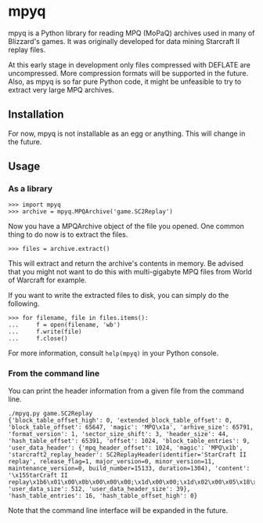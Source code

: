 # mpyq

mpyq is a Python library for reading MPQ (MoPaQ) archives used in many of
Blizzard's games. It was originally developed for data mining Starcraft II
replay files.

At this early stage in development only files compressed with DEFLATE are
uncompressed. More compression formats will be supported in the future. Also,
as mpyq is so far pure Python code, it might be unfeasible to try to extract
very large MPQ archives.

## Installation

For now, mpyq is not installable as an egg or anything. This will change
in the future.

## Usage

### As a library

    >>> import mpyq
    >>> archive = mpyq.MPQArchive('game.SC2Replay')

Now you have a MPQArchive object of the file you opened. One common thing
to do now is to extract the files.

    >>> files = archive.extract()

This will extract and return the archive's contents in memory. Be advised
that you might not want to do this with multi-gigabyte MPQ files from
World of Warcraft for example.

If you want to write the extracted files to disk, you can simply do the
following.

    >>> for filename, file in files.items():
    ...     f = open(filename, 'wb')
    ...     f.write(file)
    ...     f.close()

For more information, consult `help(mpyq)` in your Python console.

### From the command line

You can print the header information from a given file from the command line.

    ./mpyq.py game.SC2Replay
    {'block_table_offset_high': 0, 'extended_block_table_offset': 0, 'block_table_offset': 65647, 'magic': 'MPQ\x1a', 'arhive_size': 65791, 'format_version': 1, 'sector_size_shift': 3, 'header_size': 44, 'hash_table_offset': 65391, 'offset': 1024, 'block_table_entries': 9, 'user_data_header': {'mpq_header_offset': 1024, 'magic': 'MPQ\x1b', 'starcraft2_replay_header': SC2ReplayHeader(identifier='StarCraft II replay', release_flag=1, major_version=0, minor_version=11, maintenance_version=0, build_number=15133, duration=1304), 'content': '\x15StarCraft II replay\x1b6\x01\x00\x0b\x00\x00\x00;\x1d\x00\x00;\x1d\x02\x00\x05\x18\x03', 'user_data_size': 512, 'user_data_header_size': 39}, 'hash_table_entries': 16, 'hash_table_offset_high': 0}

Note that the command line interface will be expanded in the future.
